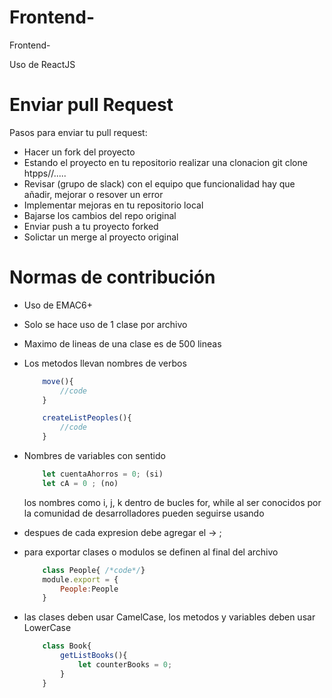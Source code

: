 # Frontend-
Frontend-

Uso de ReactJS

# Enviar pull Request
Pasos para enviar tu pull request:

- Hacer un fork del proyecto
- Estando el proyecto en tu repositorio realizar una clonacion git clone htpps//..... 
- Revisar (grupo de slack) con el equipo que funcionalidad hay que añadir, mejorar o resover un error
- Implementar mejoras en tu repositorio local
- Bajarse los cambios del repo original
- Enviar push a tu proyecto forked 
- Solictar un merge al proyecto original

# Normas de contribución

- Uso de EMAC6+

- Solo se hace uso de 1 clase por archivo
- Maximo de lineas de una clase es de 500 lineas
- Los metodos llevan nombres de verbos
    ```js 
        move(){
            //code
        }

        createListPeoples(){
            //code
        }
    ```
- Nombres de variables con sentido
    ```js
        let cuentaAhorros = 0; (si)
        let cA = 0 ; (no)
    ```
    los nombres como i, j, k dentro de bucles for, while
    al ser conocidos por la comunidad de desarrolladores pueden seguirse usando

- despues de cada expresion debe agregar el -> ;
- para exportar clases o modulos se definen al final del archivo

    ```js
        class People{ /*code*/}
        module.export = {
            People:People
        }
    ```
- las clases deben usar CamelCase, los metodos y variables deben usar LowerCase
    ```js
        class Book{
            getListBooks(){
                let counterBooks = 0;
            }
        }

    ```







